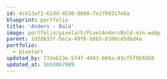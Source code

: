```yaml
---
id: 4c413af1-61dd-4530-8b60-7e1799317e0a
blueprint: portfolio
title: 'Anders - Bald'
image: portfolio/pixelart/PixelAndersBald-min.webp
parent: 1d2d635f-5eca-49f6-b6b5-6100cd5dbd4a
portfolio:
  - pixelart
updated_by: 733e613e-5f4f-4943-b04a-83cf5f969268
updated_at: 1693067989
---
```

